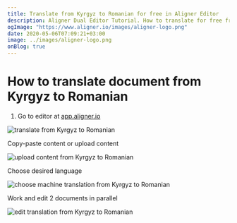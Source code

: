 ```yaml
---
title: Translate from Kyrgyz to Romanian for free in Aligner Editor
description: Aligner Dual Editor Tutorial. How to translate for free from Kyrgyz to Romanian. Aligner is multilingual document management platform. 
ogImage: "https://www.aligner.io/images/aligner-logo.png"
date: 2020-05-06T07:09:21+03:00
image: ../images/aligner-logo.png
onBlog: true
---
```


# How to translate document from Kyrgyz to Romanian

1. Go to editor at [app.aligner.io](https://app.aligner.io "Aligner App web page")

![translate from Kyrgyz to Romanian](../aligner-blank-editor.png "translate from Kyrgyz to Romanian")

Copy-paste content or upload content

![upload content from Kyrgyz to Romanian](../aligner-uploaded-document.png "upload content from Kyrgyz to Romanian")

Choose desired language

![choose machine translation from Kyrgyz to Romanian](../aligner-language-dropdown.png "choose machine translation from Kyrgyz to Romanian")

Work and edit 2 documents in parallel

![edit translation from Kyrgyz to Romanian](../aligner-double-sitded-editor.png "edit translation from Kyrgyz to Romanian")

